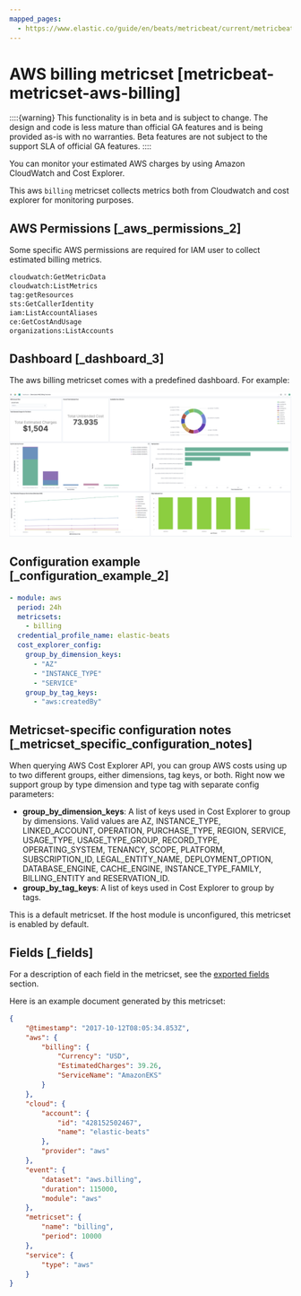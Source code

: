 ```yaml
---
mapped_pages:
  - https://www.elastic.co/guide/en/beats/metricbeat/current/metricbeat-metricset-aws-billing.html
---
```


<!-- This file is generated! See scripts/mage/docs_collector.go -->

# AWS billing metricset [metricbeat-metricset-aws-billing]

::::{warning}
This functionality is in beta and is subject to change. The design and code is less mature than official GA features and is being provided as-is with no warranties. Beta features are not subject to the support SLA of official GA features.
::::


You can monitor your estimated AWS charges by using Amazon CloudWatch and Cost Explorer.

This aws `billing` metricset collects metrics both from Cloudwatch and cost explorer for monitoring purposes.


## AWS Permissions [_aws_permissions_2]

Some specific AWS permissions are required for IAM user to collect estimated billing metrics.

```
cloudwatch:GetMetricData
cloudwatch:ListMetrics
tag:getResources
sts:GetCallerIdentity
iam:ListAccountAliases
ce:GetCostAndUsage
organizations:ListAccounts
```


## Dashboard [_dashboard_3]

The aws billing metricset comes with a predefined dashboard. For example:

![metricbeat aws billing overview](images/metricbeat-aws-billing-overview.png)


## Configuration example [_configuration_example_2]

```yaml
- module: aws
  period: 24h
  metricsets:
    - billing
  credential_profile_name: elastic-beats
  cost_explorer_config:
    group_by_dimension_keys:
      - "AZ"
      - "INSTANCE_TYPE"
      - "SERVICE"
    group_by_tag_keys:
      - "aws:createdBy"
```


## Metricset-specific configuration notes [_metricset_specific_configuration_notes]

When querying AWS Cost Explorer API, you can group AWS costs using up to two different groups, either dimensions, tag keys, or both. Right now we support group by type dimension and type tag with separate config parameters:

* **group_by_dimension_keys**: A list of keys used in Cost Explorer to group by dimensions. Valid values are AZ, INSTANCE_TYPE, LINKED_ACCOUNT, OPERATION, PURCHASE_TYPE, REGION, SERVICE, USAGE_TYPE, USAGE_TYPE_GROUP, RECORD_TYPE, OPERATING_SYSTEM, TENANCY, SCOPE, PLATFORM, SUBSCRIPTION_ID, LEGAL_ENTITY_NAME, DEPLOYMENT_OPTION, DATABASE_ENGINE, CACHE_ENGINE, INSTANCE_TYPE_FAMILY, BILLING_ENTITY and RESERVATION_ID.
* **group_by_tag_keys**: A list of keys used in Cost Explorer to group by tags.

This is a default metricset. If the host module is unconfigured, this metricset is enabled by default.

## Fields [_fields]

For a description of each field in the metricset, see the [exported fields](/reference/metricbeat/exported-fields-aws.md) section.

Here is an example document generated by this metricset:

```json
{
    "@timestamp": "2017-10-12T08:05:34.853Z",
    "aws": {
        "billing": {
            "Currency": "USD",
            "EstimatedCharges": 39.26,
            "ServiceName": "AmazonEKS"
        }
    },
    "cloud": {
        "account": {
            "id": "428152502467",
            "name": "elastic-beats"
        },
        "provider": "aws"
    },
    "event": {
        "dataset": "aws.billing",
        "duration": 115000,
        "module": "aws"
    },
    "metricset": {
        "name": "billing",
        "period": 10000
    },
    "service": {
        "type": "aws"
    }
}
```
